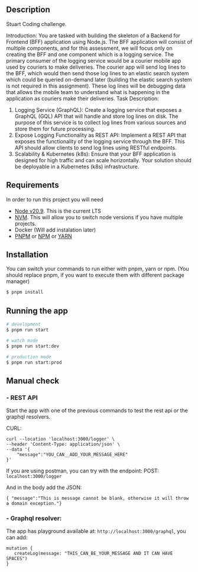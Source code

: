## Description

Stuart Coding challenge.

Introduction:
You are tasked with building the skeleton of a Backend for Frontend (BFF) application using Node.js.
The BFF application will consist of multiple components, and for this assessment, we will focus only on creating the BFF and one
component which is a logging service.
The primary consumer of the logging service would be a courier mobile app used by couriers to make deliveries.
The courier app will send log lines to the BFF, which would then send those log lines to an elastic search system which could be queried
on-demand later (building the elastic search system is not required in this assignment).
These log lines will be debugging data that allows the mobile team to understand what is happening in the application as couriers make
their deliveries.
Task Description:

1. Logging Service (GraphQL):
   Create a logging service that exposes a GraphQL (GQL) API that will handle and store log lines on disk.
   The purpose of this service is to collect log lines from various sources and store them for future processing.
2. Expose Logging Functionality as REST API:
   Implement a REST API that exposes the functionality of the logging service through the BFF.
   This API should allow clients to send log lines using RESTful endpoints.
3. Scalability & Kubernetes (k8s):
   Ensure that your BFF application is designed for high traffic and can scale horizontally.
   Your solution should be deployable in a Kubernetes (k8s) infrastructure.

## Requirements

In order to run this project you will need

- [Node v20.9](https://nodejs.org/en). This is the current LTS
- [NVM](https://github.com/nvm-sh/nvm). This will allow you to switch node versions if you have multiple projects.
- Docker (Will add instalation later)
- [PNPM](https://pnpm.io/) or [NPM](https://docs.npmjs.com/downloading-and-installing-node-js-and-npm) or [YARN](https://yarnpkg.com/)

## Installation

You can switch your commands to run either with pnpm, yarn or npm. (You should replace pnpm, if you want to execute them with different package manager)

```bash
$ pnpm install
```

## Running the app

```bash
# development
$ pnpm run start

# watch mode
$ pnpm run start:dev

# production mode
$ pnpm run start:prod
```

## Manual check

### - REST API

Start the app with one of the previous commands to test the rest api or the graphql resolvers.

CURL:

```
curl --location 'localhost:3000/logger' \
--header 'Content-Type: application/json' \
--data '{
    "message":"YOU_CAN__ADD_YOUR_MESSAGE_HERE"
}'
```

If you are using postman, you can try with the endpoint:
POST: `localhost:3000/logger`

And in the body add the JSON:

```
{ "message":"This is message cannot be blank, otherwise it will throw a domain exception."}
```

### - Graphql resolver:

The app has playground available at: `http://localhost:3000/graphql`, you can add:

```
mutation {
   createLog(message: "THIS_CAN_BE_YOUR_MESSAGE AND IT CAN HAVE SPACES")
}
```
